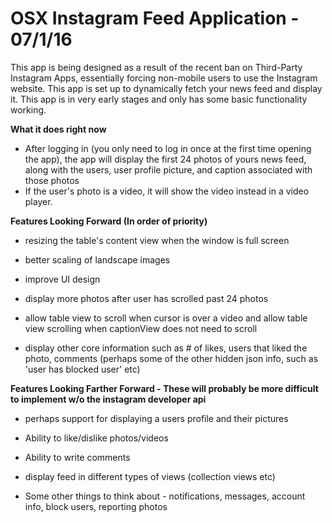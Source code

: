OSX Instagram Feed Application - 07/1/16  
==============

This app is being designed as a result of the recent ban on Third-Party Instagram Apps, essentially forcing non-mobile users to use the Instagram website.  This app is set up to dynamically fetch your news feed and display it.  This app is in very early stages and only has some basic functionality working.  

**What it does right now**

- After logging in (you only need to log in once at the first time opening the app), the app will display the first 24 photos of yours news feed, along with the users, user profile picture, and caption associated with those photos
- If the user's photo is a video, it will show the video instead in a video player.


**Features Looking Forward (In order of priority)**

- resizing the table's content view when the window is full screen

- better scaling of landscape images

- improve UI design

- display more photos after user has scrolled past 24 photos

- allow table view to scroll when cursor is over a video and allow table view scrolling when captionView does not need to scroll

- display other core information such as # of likes, users that liked the photo, comments (perhaps some of the other hidden json info, such as 'user has blocked user' etc)

**Features Looking Farther Forward - These will probably be more difficult to implement w/o the instagram developer api**

- perhaps support for displaying a users profile and their pictures

- Ability to like/dislike photos/videos

- Ability to write comments

- display feed in different types of views (collection views etc)

- Some other things to think about - notifications, messages, account info, block users, reporting photos